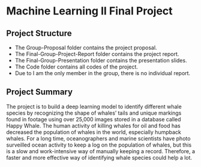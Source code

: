 # Machine Learning II Final Project

## Project Structure 
* The Group-Proposal folder contains the project proposal.
* The Final-Group-Project-Report folder contains the project report.
* The Final-Group-Presentation folder contains the presentation slides.
* The Code folder contains all codes of the project.
* Due to I am the only member in the group, there is no individual report.

## Project Summary
The project is to build a deep learning model to identify different whale species by recognizing the shape of whales’ tails and unique markings found in footage using over 25,000 images stored in a database called Happy Whale. The human activity of killing whales for oil and food has decreased the population of whales in the world, especially humpback whales. For a long time, oceanographers and marine scientists have photo surveilled ocean activity to keep a log on the population of whales, but this is a slow and work-intensive way of manually keeping a record. Therefore, a faster and more effective way of identifying whale species could help a lot. 
